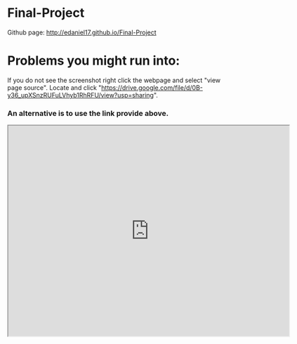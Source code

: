 # Final-Project
Github page: http://edaniel17.github.io/Final-Project  
# Problems you might run into:  
If you do not see the screenshot right click the webpage and select "view page source". Locate and click "https://drive.google.com/file/d/0B-y36_upXSnzRUFuLVhyb1RhRFU/view?usp=sharing".
### An alternative is to use the link provide above.
<iframe src="https://drive.google.com/file/d/0B-y36_upXSnzRUFuLVhyb1RhRFU/preview" width="640" height="480"></iframe>
